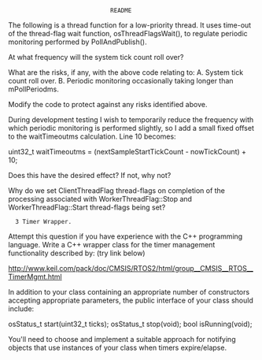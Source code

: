                                  README 
 
  The following is a thread function for a low-priority thread. It uses
  time-out of the thread-flag wait function, osThreadFlagsWait(),
  to regulate periodic monitoring performed by PollAndPublish().
 
  At what frequency will the system tick count roll over?
 
  What are the risks, if any, with the above code relating to:
    A. System tick count roll over.
    B. Periodic monitoring occasionally taking longer than mPollPeriodms.
 
  Modify the code to protect against any risks identified above.
 
  During development testing I wish to temporarily reduce the frequency
  with which periodic monitoring is performed slightly, so I add a small
  fixed offset to the waitTimeoutms calculation. Line 10 becomes:
 
  uint32_t waitTimeoutms = (nextSampleStartTickCount - nowTickCount) + 10;
 
  Does this have the desired effect? If not, why not?
 
  Why do we set ClientThreadFlag thread-flags on completion of the processing
  associated with WorkerThreadFlag::Stop and WorkerThreadFlag::Start
  thread-flags being set?
 
      3 Timer Wrapper.
  Attempt this question if you have experience with the C++ programming
  language. Write a C++ wrapper class for the timer management functionality
  described by: (try link below)
 
  http://www.keil.com/pack/doc/CMSIS/RTOS2/html/group__CMSIS__RTOS__TimerMgmt.html
 
  In addition to your class containing an appropriate number of constructors
  accepting appropriate parameters, the public interface of your class should
  include:
 
   osStatus_t  start(uint32_t ticks);
   osStatus_t  stop(void);
   bool        isRunning(void);
 
  You'll need to choose and implement a suitable approach for notifying
  objects that use instances of your class when timers expire/elapse.

